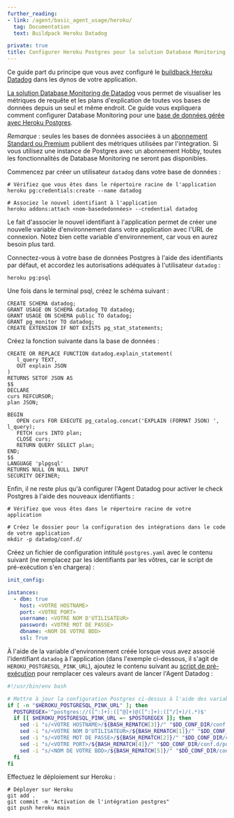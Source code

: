 ```yaml
---
further_reading:
- link: /agent/basic_agent_usage/heroku/
  tag: Documentation
  text: Buildpack Heroku Datadog

private: true
title: Configurer Heroku Postgres pour la solution Database Monitoring
---
```


Ce guide part du principe que vous avez configuré le [buildback Heroku Datadog][1] dans les dynos de votre application.

[La solution Database Monitoring de Datadog][2] vous permet de visualiser les métriques de requête et les plans d'explication de toutes vos bases de données depuis un seul et même endroit. Ce guide vous expliquera comment configurer Database Monitoring pour une [base de données gérée avec Heroku Postgres][3].

*Remarque* : seules les bases de données associées à un [abonnement Standard ou Premium][4] publient des métriques utilisées par l'intégration. Si vous utilisez une instance de Postgres avec un abonnement Hobby, toutes les fonctionnalités de Database Monitoring ne seront pas disponibles.

Commencez par créer un utilisateur `datadog` dans votre base de données :

```shell
# Vérifiez que vous êtes dans le répertoire racine de l'application
heroku pg:credentials:create --name datadog

# Associez le nouvel identifiant à l'application
heroku addons:attach <nom-basededonnées> --credential datadog
```

Le fait d'associer le nouvel identifiant à l'application permet de créer une nouvelle variable d'environnement dans votre application avec l'URL de connexion. Notez bien cette variable d'environnement, car vous en aurez besoin plus tard.

Connectez-vous à votre base de données Postgres à l'aide des identifiants par défaut, et accordez les autorisations adéquates à l'utilisateur `datadog` :

```shell
heroku pg:psql
```

Une fois dans le terminal psql, créez le schéma suivant :

```
CREATE SCHEMA datadog;
GRANT USAGE ON SCHEMA datadog TO datadog;
GRANT USAGE ON SCHEMA public TO datadog;
GRANT pg_monitor TO datadog;
CREATE EXTENSION IF NOT EXISTS pg_stat_statements;
```

Créez la fonction suivante dans la base de données :

```
CREATE OR REPLACE FUNCTION datadog.explain_statement(
   l_query TEXT,
   OUT explain JSON
)
RETURNS SETOF JSON AS
$$
DECLARE
curs REFCURSOR;
plan JSON;

BEGIN
   OPEN curs FOR EXECUTE pg_catalog.concat('EXPLAIN (FORMAT JSON) ', l_query);
   FETCH curs INTO plan;
   CLOSE curs;
   RETURN QUERY SELECT plan;
END;
$$
LANGUAGE 'plpgsql'
RETURNS NULL ON NULL INPUT
SECURITY DEFINER;
```

Enfin, il ne reste plus qu'à configurer l'Agent Datadog pour activer le check Postgres à l'aide des nouveaux identifiants :

```shell
# Vérifiez que vous êtes dans le répertoire racine de votre application

# Créez le dossier pour la configuration des intégrations dans le code de votre application
mkdir -p datadog/conf.d/
```

Créez un fichier de configuration intitulé `postgres.yaml` avec le contenu suivant (ne remplacez par les identifiants par les vôtres, car le script de pré-exécution s'en chargera) :

```yaml
init_config:

instances:
  - dbm: true
    host: <VOTRE HOSTNAME>
    port: <VOTRE PORT>
    username: <VOTRE NOM D'UTILISATEUR>
    password: <VOTRE MOT DE PASSE>
    dbname: <NOM DE VOTRE BDD>
    ssl: True
```

À l'aide de la variable d'environnement créée lorsque vous avez associé l'identifiant `datadog` à l'application (dans l'exemple ci-dessous, il s'agit de `HEROKU_POSTGRESQL_PINK_URL`), ajoutez le contenu suivant au [script de pré-exécution][5] pour remplacer ces valeurs avant de lancer l'Agent Datadog :

```bash
#!/usr/bin/env bash

# Mettre à jour la configuration Postgres ci-dessus à l'aide des variables d'environnement de l'application Heroku
if [ -n "$HEROKU_POSTGRESQL_PINK_URL" ]; then
  POSTGREGEX='^postgres://([^:]+):([^@]+)@([^:]+):([^/]+)/(.*)$'
  if [[ $HEROKU_POSTGRESQL_PINK_URL =~ $POSTGREGEX ]]; then
    sed -i "s/<VOTRE HOSTNAME>/${BASH_REMATCH[3]}/" "$DD_CONF_DIR/conf.d/postgres.d/conf.yaml"
    sed -i "s/<VOTRE NOM D'UTILISATEUR>/${BASH_REMATCH[1]}/" "$DD_CONF_DIR/conf.d/postgres.d/conf.yaml"
    sed -i "s/<VOTRE MOT DE PASSE>/${BASH_REMATCH[2]}/" "$DD_CONF_DIR/conf.d/postgres.d/conf.yaml"
    sed -i "s/<VOTRE PORT>/${BASH_REMATCH[4]}/" "$DD_CONF_DIR/conf.d/postgres.d/conf.yaml"
    sed -i "s/<NOM DE VOTRE BDD>/${BASH_REMATCH[5]}/" "$DD_CONF_DIR/conf.d/postgres.d/conf.yaml"
  fi
fi
```

Effectuez le déploiement sur Heroku :

```shell
# Déployer sur Heroku
git add .
git commit -m "Activation de l'intégration postgres"
git push heroku main
```

[1]: /fr/agent/basic_agent_usage/heroku/
[2]: https://www.datadoghq.com/product/database-monitoring/
[3]: https://devcenter.heroku.com/articles/heroku-postgresql
[4]: https://devcenter.heroku.com/articles/heroku-postgres-plans
[5]: /fr/agent/basic_agent_usage/heroku/#prerun-script

